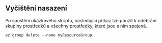 ## <a name="clean-up-deployment"></a>Vyčištění nasazení

Po spuštění ukázkového skriptu, následující příkaz lze použít k odebrání skupiny prostředků a všechny prostředky, které jsou s ním spojená.

```azurecli
az group delete --name myResourceGroup
```
